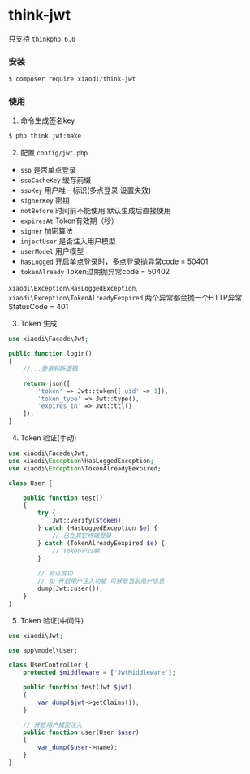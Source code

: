 # think-jwt
只支持 `thinkphp 6.0`
### 安装
```sh
$ composer require xiaodi/think-jwt
```

### 使用
1. 命令生成签名key
```sh
$ php think jwt:make
```

2. 配置
`config/jwt.php`

* `sso` 是否单点登录
* `ssoCacheKey` 缓存前缀
* `ssoKey` 用户唯一标识(多点登录 设置失效)
* `signerKey` 密钥
* `notBefore` 时间前不能使用 默认生成后直接使用
* `expiresAt` Token有效期（秒）
* `signer` 加密算法
* `injectUser` 是否注入用户模型
* `userModel` 用户模型
* `hasLogged` 开启单点登录时，多点登录抛异常code = 50401
* `tokenAlready` Token过期抛异常code = 50402

`xiaodi\Exception\HasLoggedException`, `xiaodi\Exception\TokenAlreadyEexpired` 两个异常都会抛一个HTTP异常 StatusCode = 401

3. Token 生成
```php
use xiaodi\Facade\Jwt;

public function login()
{
    //...登录判断逻辑

    return json([
        'token' => Jwt::token(['uid' => 1]),
        'token_type' => Jwt::type(),
        'expires_in' => Jwt::ttl()
    ]);
}
```

4. Token 验证(手动)
```php
use xiaodi\Facade\Jwt;
use xiaodi\Exception\HasLoggedException;
use xiaodi\Exception\TokenAlreadyEexpired;

class User {

    public function test()
    {
        try {
            Jwt::verify($token);
        } catch (HasLoggedException $e) {
            // 已在其它终端登录
        } catch (TokenAlreadyEexpired $e) {
            // Token已过期
        }
        
        // 验证成功
        // 如 开启用户注入功能 可获取当前用户信息
        dump(Jwt::user());
    }
}

```

5. Token 验证(中间件)
```php
use xiaodi\Jwt;

use app\model\User;

class UserController {
    protected $middleware = ['JwtMiddleware'];

    public function test(Jwt $jwt)
    {
        var_dump($jwt->getClaims());
    }

    // 开启用户模型注入
    public function user(User $user)
    {
        var_dump($user->name);
    }
}

```
